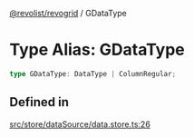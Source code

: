 [@revolist/revogrid](README.md) / GDataType

# Type Alias: GDataType

```ts
type GDataType: DataType | ColumnRegular;
```

## Defined in

[src/store/dataSource/data.store.ts:26](https://github.com/revolist/revogrid/blob/52c8861ed92574ba1d5817b32afec294ddb1f986/src/store/dataSource/data.store.ts#L26)
